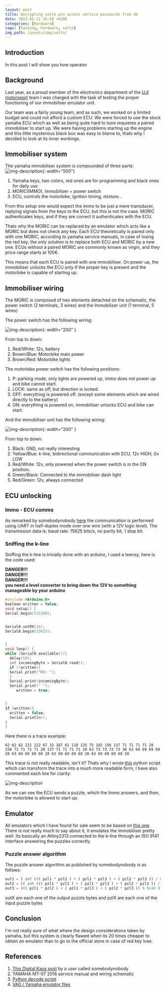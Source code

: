```yaml
---
layout: post
title: Decrypting salto pro access service passwords from db
date: 2023-05-11 16:50 +0200
categories: [Hardware]
tags: [hacking, hardware, salto]
img_path: /assets/img/salto/
---
```

## Introduction
In this post I will show you how operator 

## Background
Last year, as a proud member of the electronics department of the
<a href="https://www.ujimotorsport.uji.es/" target="_blank">UJI motorsport</a> team
I was charged with the task of testing the proper functioning of our immobiliser emulator unit.

Our team was a fairly young team, and as such, we worked on a limited budget and could not afford a custom ECU.
We were forced to use the stock yamaha ECU which as well as being quite hard to tune requieres a paired immobiliser
to start up. We were having
problems starting up the engine and this little mysterious black box was easy to blame to, thats why I decided to look at its inner workings.

## Immobiliser system
The yamaha immobiliser system is compounded of three parts:
![img-description](immo1.png){: width="500"}

 1. Yamaha keys, two colors, red ones are for programming and black ones for daily use
 2. MORIC(IMMO), Immobiliser + power switch
 3. ECU, controls the motorbike, ignition timing, mixture...

From this setup one would expect the immo to be just a mere transducer, replying signals from the keys to the ECU, but this is not the case. MORIC authenticates keys, and if they are correct it authenticates with the ECU.

 Thats why the MORIC can be replaced by an emulator which acts like a MORIC but does not check any key. Each ECU theoretically is paired only with one MORIC, according to yamaha service manuals, in case of losing the red key, the only solution is to replace both ECU and MORIC by a new one. ECUs without a paired MORIC are commonly known as virgin, and they price range starts at 100€.

This means that each ECU is paired with one immobiliser. On power up, the immobiliser unlocks the ECU only if the proper key is present and the motorbike is capable of starting up.

## Immobiliser wiring
The MORIC is composed of two elements detached on the schematic, the power switch (2 terminals, 3 wires) and the Immobiliser unit (1 terminal, 5 wires)

The power switch has the following wiring:

![img-description](switch_wiring.png){: width="200" }

From top to down:
 1. Red/White: 12v, battery
 2. Brown/Blue: Motorbike main power
 3. Brown/Red: Motorbike lights

The motorbike power switch has the following positions:
 1. P: parking mode, only lights are powered up, immo does not power up and bike cannot start.
 2. LOCK: same as off, but direction is locked.
 3. OFF: everything is powered off. (except some elements which are wired directly to the battery)
 4. ON: everything is powered on, immobiliser unlocks ECU and bike can start.

And the immobiliser unit has the following wiring:

![img-description](immo_wiring.png){: width="200" }

From top to down:
 1. Black: GND, not really interesting
 2. Yellow/Blue: k-line, bidirectional communication with ECU, 12v HIGH, 0v LOW
 3. Red/White: 12v, only powered when the power switch is in the ON position.
 4. Green/Black: Connected to the immobiliser dash light
 5. Red/Green: 12v, always connected

## ECU unlocking
### Immo - ECU comms
As remarked by somebodynobody <a href="https://www.digital-kaos.co.uk/forums/showthread.php/749171-Yamaha-i-made-a-solution-for-making-master-key-without-need-to-cut-the-ECU-or-MORIC?p=3593267&viewfull=1#post3593267" target="_blank">here</a> the communication is performed using UART in half-duplex mode over one wire (with a 12V logic level). The transmission data is: baud rate: 15625 bits/s, no parity bit, 1 stop bit.

### Sniffing the k-line
Sniffing the k-line is trivially done with an arduino, I used a teensy, here is the code used:

**DANGER!!!**\
**DANGER!!!**\
**DANGER!!!**\
**you need a level converter to bring down the 12V to something manageable by your arduino**


```c++
#include <Arduino.h>
boolean written = false;
void setup() {
Serial.begin(115200);


Serial8.setRX(34);
Serial8.begin(15625);


}
void loop() {
while (Serial8.available()){
  delay(50);
  int incomingByte = Serial8.read();
  if (!written){
  Serial.print("RX: ");
  }
  Serial.print(incomingByte);
  Serial.print(" ");
     written = true;


}
if (written){
  written = false;
  Serial.println();
}
}
```
Here there is a trace example:
```
62 62 62 221 122 67 33 187 61 110 125 75 102 156 137 71 71 71 71 28 150 71 71 71 71 28 137 71 71 71 71 28 63 73 73 73 73 36 63 69 69 69 69 20 63 69 69 69 69 20 63 69 69 69 69 20 63 69 69 69 69 20
```
This trace is not really readable, isn't it? Thats why I wrote <a href="https://github.com/MotorsportUJI/PythonUtils/tree/master/EmulatorDecode" target="_blank">this</a> python script which can transform the trace into a much more readable form, I have also commented each line for clarity:

![img-description](trace.png)

As we can see the ECU sends a puzzle, which the Immo answers, and then, the motorbike is allowed to start up.

## Emulator
All emulators which I have found for sale seem to be based on <a href="https://www.digital-kaos.co.uk/forums/downloads.php?do=file&id=2811" target="_blank">this one</a>. There is not really much to say about it, it emulates the immobiliser pretty well. Its basically an Attiny2313 connected to the k-line through an ISO 9141 interface answering the puzzles correctly.

### Puzzle answer algorithm
The puzzle answer algorithm as published by somebodynobody is as follows:
```python
out1 = ( int ((( pzl1 * pzl2 ) + ( pzl1 * pzl3 ) + ( pzl2 * pzl3 )) / 0x1000 )) + 0x80
out2 = (( int ((( pzl1 * pzl2 ) + ( pzl1 * pzl3 ) + ( pzl2 * pzl3 )) / 0x40 )) % 0x40 ) + 0x80
out3 = ((( pzl1 * pzl2 ) + ( pzl1 * pzl3 ) + ( pzl2 * pzl3 )) % 0x40 ) + 0x80
```
outX are each one of the output puzzle bytes and pzlX are each one of the input puzzle bytes

## Conclusion
I'm not really sure of what where the design considerations taken by yamaha, but this system is clearly flawed when its 20 times cheaper to obtain an emulator than to go to the official store in case of red key lose.

## References
 1. <a href="https://www.digital-kaos.co.uk/forums/showthread.php/749171-Yamaha-i-made-a-solution-for-making-master-key-without-need-to-cut-the-ECU-or-MORIC?p=3593267&viewfull=1#post3593267" target="_blank">This Digital Kaos post</a> by a user called somebodynobody
 2. YAMAHA MT-07 2016 service manual and wiring schematic
 3. <a href="https://github.com/MotorsportUJI/PythonUtils/tree/master/EmulatorDecode" target="_blank">Python decode script</a>
 4. <a href="https://www.digital-kaos.co.uk/forums/downloads.php?do=file&id=2811" target="_blank">VAG / Yamaha emulator files</a>
